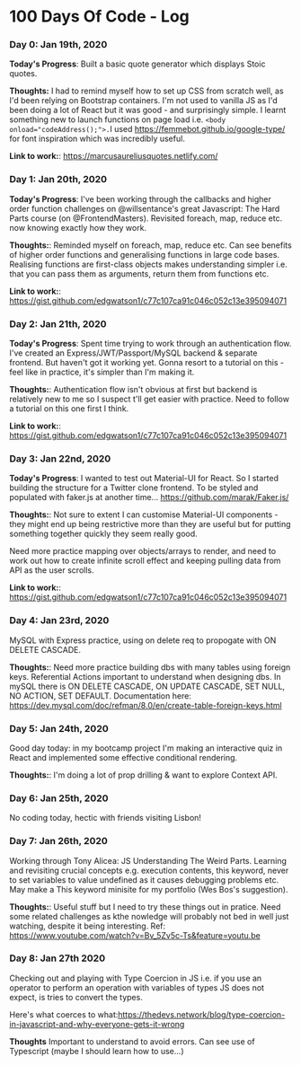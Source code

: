 # 100 Days Of Code - Log

### Day 0: Jan 19th, 2020

**Today's Progress**: Built a basic quote generator which displays Stoic quotes.

**Thoughts:** I had to remind myself how to set up CSS from scratch well, as I'd been relying on Bootstrap containers. I'm not used to vanilla JS as I'd been doing a lot of React but it was good - and surprisingly simple. I learnt something new to launch functions on page load i.e. `<body onload="codeAddress();">.`I used https://femmebot.github.io/google-type/ for font inspiration which was incredibly useful.

**Link to work:**: https://marcusaureliusquotes.netlify.com/

### Day 1: Jan 20th, 2020

**Today's Progress**:  I've been working through the callbacks and higher order function challenges on @willsentance's great Javascript: The Hard Parts course (on @FrontendMasters). Revisited foreach, map, reduce etc. now knowing exactly how they work.

**Thoughts:**: Reminded myself on foreach, map, reduce etc. Can see benefits of higher order functions and generalising functions in large code bases. Realising functions are first-class objects makes understanding simpler i.e. that you can pass them as arguments, return them from functions etc.

**Link to work:**: https://gist.github.com/edgwatson1/c77c107ca91c046c052c13e395094071

### Day 2: Jan 21th, 2020

**Today's Progress**: Spent time trying to work through an authentication flow. I've created an Express/JWT/Passport/MySQL backend & separate frontend. But haven't got it working yet. Gonna resort to a tutorial on this - feel like in practice, it's simpler than I'm making it.

**Thoughts:**: Authentication flow isn't obvious at first but backend is relatively new to me so I suspect t'll get easier with practice. Need to follow a tutorial on this one first I think. 

**Link to work:**: https://gist.github.com/edgwatson1/c77c107ca91c046c052c13e395094071

### Day 3: Jan 22nd, 2020

**Today's Progress**: I wanted to test out Material-UI for React. So I started building the structure for a Twitter clone frontend. To be styled and populated with faker.js at another time... https://github.com/marak/Faker.js/

**Thoughts:**: Not sure to extent I can customise Material-UI components - they might end up being restrictive more than they are useful but for putting something together quickly they seem really good.

Need more practice mapping over objects/arrays to render, and need to work out how to create infinite scroll effect and keeping pulling data from API as the user scrolls.

**Link to work:**: https://gist.github.com/edgwatson1/c77c107ca91c046c052c13e395094071

### Day 4: Jan 23rd, 2020
 MySQL with Express practice, using on delete req to propogate with ON DELETE CASCADE. 

**Thoughts:**: Need more practice building dbs with many tables using foreign keys. Referential Actions important to understand when designing dbs. In mySQL there is ON DELETE CASCADE, ON UPDATE CASCADE, SET NULL, NO ACTION, SET DEFAULT. Documentation here: https://dev.mysql.com/doc/refman/8.0/en/create-table-foreign-keys.html

### Day 5: Jan 24th, 2020

Good day today: in my bootcamp project I'm making an interactive quiz in React and implemented some effective conditional rendering. 

**Thoughts:**: I'm doing a lot of prop drilling & want to explore Context API.

### Day 6: Jan 25th, 2020

No coding today, hectic with friends visiting Lisbon!

### Day 7: Jan 26th, 2020

Working through Tony Alicea: JS Understanding The Weird Parts. Learning and revisiting crucial concepts e.g. execution contents, this keyword, never to set variables to value undefined as it causes debugging problems etc. May make a This keyword minisite for my portfolio (Wes Bos's suggestion).

**Thoughts:**: Useful stuff but I need to try these things out in pratice. Need some related challenges as kthe nowledge will probably not bed in well just watching, despite it being interesting.
Ref: https://www.youtube.com/watch?v=Bv_5Zv5c-Ts&feature=youtu.be

### Day 8: Jan 27th 2020

Checking out and playing with Type Coercion in JS i.e. if you use an operator to perform an operation with variables of types JS does not expect, is tries to convert the types. 

Here's what coerces to what:https://thedevs.network/blog/type-coercion-in-javascript-and-why-everyone-gets-it-wrong

**Thoughts** Important to understand to avoid errors. Can see use of Typescript (maybe I should learn how to use...)

